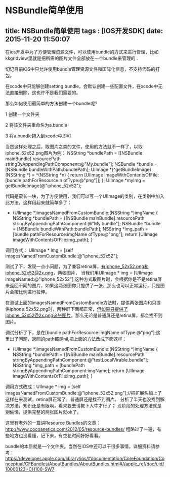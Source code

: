 ﻿# NSBundle简单使用

title: NSBundle简单使用
tags : [IOS开发SDK]
date: 2015-11-20 11:50:07
---

在ios开发中为了方便管理资源文件，可以使用bundle的方式来进行管理，比如kkgridview里就是把所需的图片文件全部放在一个bundle来管理的 .

切记目前iOS中只允许使用bundle管理资源文件和国际化信息，不支持代码的打包。

在xcode中只能够创建setting bundle，会默认创建一些配置文件，在xcode中无法直接删除，这也许不是我们需要的。

那么如何使用最简单的方法创建一个bundle呢?

1 创建一个文件夹

2 将该文件夹重命名为a.bundle

3 将a.bundle拖入到xcode中即可

当然这样处理之后，取图片之类的文件，使用的方法就不一样了，以取iphone_52x52.png图片为例：
        NSString *bundlePath = [[NSBundle mainBundle].resourcePath stringByAppendingPathComponent:@"My.bundle"];
        NSBundle *bundle = [NSBundle bundleWithPath:bundlePath];
        UIImage *(^getBundleImage)(NSString *) = ^(NSString *n) {
            return [UIImage imageWithContentsOfFile:[bundle pathForResource:n ofType:@"png"]];
        };
        UIImage *myImg = getBundleImage(@"iphone_52x52");
 
代码是蛮长一块，为了方便使用，我们可以写一个UIImage的类别，在类别中加入此方法，这样用起来就简单多了：
- (UIImage *)imagesNamedFromCustomBundle:(NSString *)imgName
{
    NSString *bundlePath = [[NSBundle mainBundle].resourcePath stringByAppendingPathComponent:@"My.bundle"];
    NSBundle *bundle = [NSBundle bundleWithPath:bundlePath];
    NSString *img_path = [bundle pathForResource:imgName ofType:@"png"];
    return [UIImage imageWithContentsOfFile:img_path];
}

调用方式：
UIImage * img  = [self imagesNamedFromCustomBundle:@"iphone_52x52"];

测试了下，发现一点小问题，为了兼容retina屏，有iphone_52x52.png和iphone_52x52@2x.png，两张图片，
当我们用UIImage * img = [UIImage imageNamed:@"iphone_52x52"];这种方式取图片时，会根据你是不是retina屏
来返回不同的图片，如果这两张图你只提供了一张，那么也可以正常运行，只是图片会按比例进行拉伸。

在测试上面的imagesNamedFromCustomBundle方法时，提供两张图片和只提供iphone_52x52.png时，两种屏下面都正常，但如果只提供了iphone_52x52@2x.png这张图片，那么无论是普通屏还是retina屏，都会找不到图片。

调试分析了下，是在[bundle pathForResource:imgName ofType:@"png"];这里出了问题，返回的path都是nil,把上面的方法改成下面这样：
- (UIImage *)imagesNamedFromCustomBundle:(NSString *)imgName
{
    NSString *bundlePath = [[NSBundle mainBundle].resourcePath stringByAppendingPathComponent:@"testLocalVirable.bundle"];
    NSString *img_path = [bundlePath stringByAppendingPathComponent:imgName];
    return [UIImage imageWithContentsOfFile:img_path];
}

调用方式改成：UIImage * img  = [self imagesNamedFromCustomBundle:@"iphone_52x52.png"];//把扩展名加上了
这样在来测试，retina屏正常了，普通屏还是找不到图片。
分析了半天也没找到解决方法，知识还是有限啊，看来要去请教下大牛才行了；
现阶段的处理方法就是别偷懒，提供完整的两张图片就ok了。

这里有老外的一篇讲Resource Bundles的文章：http://www.cocoanetics.com/2012/05/resource-bundles/
粗略过了一遍，有些地方也没看懂，记下来，有空花时间好好看看。

bundle的本质就是一个文件夹。当然在iOS中还可以干很多事情，详细资料请参考：
https://developer.apple.com/library/ios/#documentation/CoreFoundation/Conceptual/CFBundles/AboutBundles/AboutBundles.html#//apple_ref/doc/uid/10000123i-CH100-SW7